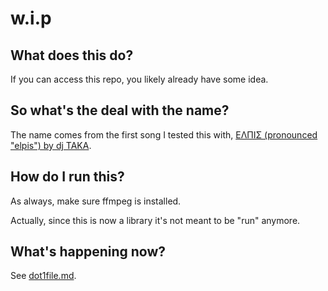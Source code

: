 # w.i.p

## What does this do?

If you can access this repo, you likely already have some idea.

## So what's the deal with the name?

The name comes from the first song I tested this with, [ΕΛΠΙΣ (pronounced "elpis") by dj TAKA](https://www.youtube.com/watch?v=DItVx94YIG0).

## How do I run this?

As always, make sure ffmpeg is installed. 

Actually, since this is now a library it's not meant to be "run" anymore.

## What's happening now?

See [dot1file.md](dot1file.md).
